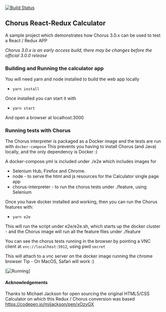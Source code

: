 [![Build Status](https://travis-ci.org/Chorus-bdd/chorus-js-react-calculator.svg?branch=master)](https://travis-ci.org/Chorus-bdd/chorus-js-react-calculator)

## Chorus React-Redux Calculator

A sample project which demonstrates how Chorus 3.0.x can be used to test a React / Redux APP

*Chorus 3.0.x is an early access build, there may be changes before the official 3.0.0 release* 

### Building and Running the calculator app

You will need yarn and node installed to build the web app locally

* `yarn install`

Once installed you can start it with

* `yarn start`

And open a browser at localhost:3000

### Running tests with Chorus 

The Chorus interpreter is packaged as a Docker image and the tests are run with `docker-compose`
This prevents you having to install Chorus (and Java) locally, and the only dependency is Docker :)

A docker-compose.yml is included under ./e2e which includes images for 

* Selenium Hub, Firefox and Chrome.
* node - to serve the html and js resources for the Calculator single page app
* chorus-interpreter - to run the chorus tests under ./feature, using Selenium

Once you have docker installed and working, then you can run the Chorus features with:

* `yarn e2e`

This will run the script under e2e/e2e.sh, which starts up the docker cluster - and the Chorus image will run all the feature files under ./feature

You can see the chorus tests running in the browser by pointing a VNC client at `vnc://localhost:5912`, using pwd `secret` 

This will attach to a vnc server on the docker image running the chrome browser
Tip - On MacOS, Safari will work :) 


[![Running](https://github.com/Chorus-bdd/chorus-js-react-calculator/blob/master/runningTheInterpreter.png])]


#### Acknowledgements

Thanks to Michael Jackson for open sourcing the original HTML5/CSS Calculator on which this Redux / Chorus conversion was based 
https://codepen.io/mjijackson/pen/xOzyGX

